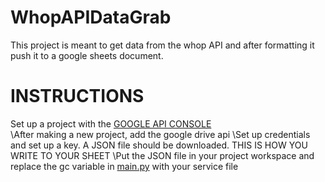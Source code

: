 # WhopAPIDataGrab
This project is meant to get data from the whop API and after formatting it push it to a google sheets document.

# INSTRUCTIONS
Set up a project with the [GOOGLE API CONSOLE](https://console.developers.google.com/)\
\After making a new project, add the google drive api
\Set up credentials and set up a key. A JSON file should be downloaded. THIS IS HOW YOU WRITE TO YOUR SHEET
\Put the JSON file in your project workspace and replace the gc variable in [main.py](https://github.com/manan883/WhopAPIDataGrab/blob/main/main.py) with your service file

